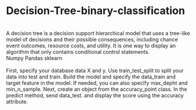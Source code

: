# Decision-Tree-binary-classification
<br>A decision tree is a decision support hierarchical model that uses a tree-like model of decisions and their possible consequences, including chance event outcomes, resource costs, and utility. It is one way to display an algorithm that only contains conditional control statements.<br>Numpy Pandas sklearn<br><br>
First, specify your database data X and y.
Use train_test_split to split your data into test and train.
Build the model and specify the data_train and target feature in the model.
If needed, you can also specify max_depht and min_n_sample.
Next, create an object from the accuracy_point class. In the predict method, send data_test.
and display the score using the accuracy attribute.
